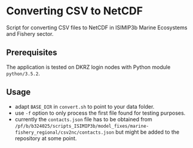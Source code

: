 Converting CSV to NetCDF
========================

Script for converting CSV files to NetCDF in ISIMIP3b Marine Ecosystems and Fishery sector.

Prerequisites
-------------

The application is tested on DKRZ login nodes with Python module `python/3.5.2`.

Usage
-----

- adapt `BASE_DIR` in `convert.sh` to point to your data folder.
- use `-f` option to only process the first file found for testing purposes.
- currently the `contacts.json` file has to be obtained from `/pf/b/b324025/scripts_ISIMIP3b/model_fixes/marine-fishery_regional/csv2nc/contacts.json` but might be added to the repository at some point.
